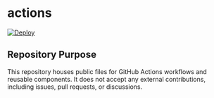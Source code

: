 # actions
[![Deploy](https://github.com/BenjiThatFoxGuy/actions/actions/workflows/cleanup.yml/badge.svg)](https://github.com/BenjiThatFoxGuy/actions/actions/workflows/cleanup.yml)

## Repository Purpose
This repository houses public files for GitHub Actions workflows and reusable components. It does not accept any external contributions, including issues, pull requests, or discussions.
